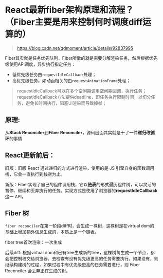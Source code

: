 # React最新fiber架构原理和流程？（Fiber主要是用来控制何时调度diff运算的）
> https://blog.csdn.net/qdmoment/article/details/92837995

Fiber其实就是任务优先队列。Fiber所做的就是需要分解渲染任务，然后根据优先级使用API调度，异步执行指定任务：

* 低优先级任务由`requestIdleCallback`处理；
* 高优先级任务，如动画相关的由`requestAnimationFrame`处理；

> requestIdleCallback可以在多个空闲期调用空闲期回调，执行任务；
> requestIdleCallback方法提供deadline，即任务执行限制时间，以切分任务，避免长时间执行，阻塞UI渲染而导致掉帧；

## 原理:
从**Stack Reconciler**到**Fiber Reconciler**，源码层面其实就是干了一件**递归改循环**的事情

## React更新前后：

旧版：旧版 React 通过递归的方式进行渲染，使用的是 JS 引擎自身的函数调用栈，它会一直执行到栈空为止。

新版：Fiber实现了自己的组件调用栈，它以**链表**的形式遍历组件树，可以灵活的暂停、继续和丢弃执行的任务。实现方式是使用了浏览器的**requestIdleCallback**这一 API。

## Fiber 树
`fiber reconciler`在第一阶段diff时，会生成一棵树，这棵树是在virtual dom的基础上增加额外信息生成的，本质上是一个链表。

fiber tree首次渲染：一次生成

后续diff: 根据virtual dom和已有tree生成新的tree，这棵树每生成一个节点，都会把控制权交给浏览器，去检查有没有优先级更高的任务需要执行。如果没有，则继续构建树的过程，如果过程中有优先级更高的任务需要进行，则 Fiber Reconciler 会丢弃正在生成的树。